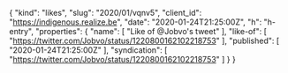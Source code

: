 {
  "kind": "likes",
  "slug": "2020/01/vqnv5",
  "client_id": "https://indigenous.realize.be",
  "date": "2020-01-24T21:25:00Z",
  "h": "h-entry",
  "properties": {
    "name": [
      "Like of @Jobvo's tweet"
    ],
    "like-of": [
      "https://twitter.com/Jobvo/status/1220800162102218753"
    ],
    "published": [
      "2020-01-24T21:25:00Z"
    ],
    "syndication": [
      "https://twitter.com/Jobvo/status/1220800162102218753"
    ]
  }
}
